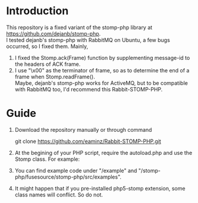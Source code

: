 Introduction
===============
This repository is a fixed variant of the stomp-php library at https://github.com/dejanb/stomp-php.  
I tested dejanb's stomp-php with RabbitMQ on Ubuntu, a few bugs occurred, so I fixed them. Mainly,  
1. I fixed the Stomp.ack(Frame) function by supplementing message-id to the headers of ACK frame.  
2. I use "\x00" as the terminator of frame, so as to determine the end of a frame when Stomp.readFrame().  
Maybe, dejanb's stomp-php works for ActiveMQ, but to be compatible with RabbitMQ too, I'd recommend this Rabbit-STOMP-PHP.  

Guide
===============
1. Download the repository manually or through command

    git clone https://github.com/eaminz/Rabbit-STOMP-PHP.git

2. At the begining of your PHP script, require the autoload.php and use the Stomp class. For example:  

    <?php
      require __DIR__."/../stomp-php/autoload.php";
      use FuseSource\Stomp\Stomp;
      ......
3. You can find example code under "/example" and "/stomp-php/fusesource/stomp-php/src/examples".  
4. It might happen that if you pre-installed php5-stomp extension, some class names will conflict. So do not.  
